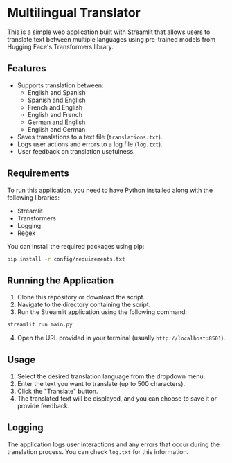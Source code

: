 # Multilingual Translator

This is a simple web application built with Streamlit that allows users to translate text between multiple languages using pre-trained models from Hugging Face's Transformers library.

## Features

- Supports translation between:
  - English and Spanish
  - Spanish and English
  - French and English
  - English and French
  - German and English
  - English and German
- Saves translations to a text file (`translations.txt`).
- Logs user actions and errors to a log file (`log.txt`).
- User feedback on translation usefulness.

## Requirements

To run this application, you need to have Python installed along with the following libraries:

- Streamlit
- Transformers
- Logging
- Regex

You can install the required packages using pip:

```bash
pip install -r config/requirements.txt
```

## Running the Application

1. Clone this repository or download the script.
2. Navigate to the directory containing the script.
3. Run the Streamlit application using the following command:

```bash
streamlit run main.py
```

4. Open the URL provided in your terminal (usually `http://localhost:8501`).

## Usage

1. Select the desired translation language from the dropdown menu.
2. Enter the text you want to translate (up to 500 characters).
3. Click the "Translate" button.
4. The translated text will be displayed, and you can choose to save it or provide feedback.

## Logging

The application logs user interactions and any errors that occur during the translation process. You can check `log.txt` for this information.
